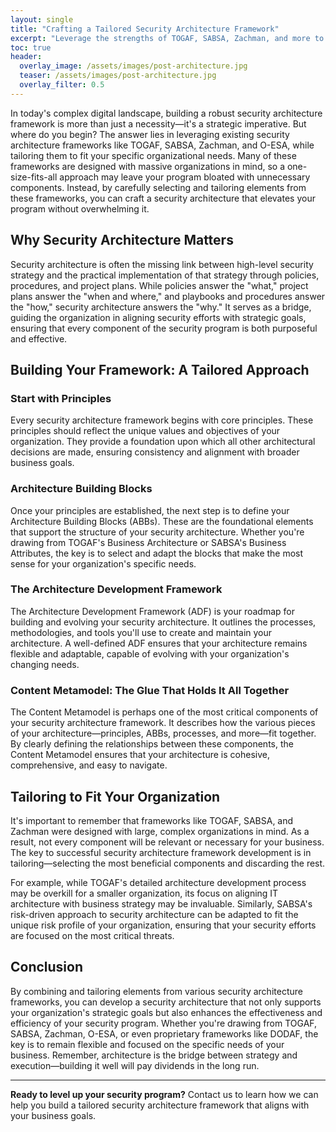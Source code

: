 ```yaml
---
layout: single
title: "Crafting a Tailored Security Architecture Framework"
excerpt: "Leverage the strengths of TOGAF, SABSA, Zachman, and more to build a security architecture framework that fits your organization."
toc: true
header:
  overlay_image: /assets/images/post-architecture.jpg
  teaser: /assets/images/post-architecture.jpg
  overlay_filter: 0.5
---
```


In today's complex digital landscape, building a robust security architecture framework is more than just a necessity—it's a strategic imperative. But where do you begin? The answer lies in leveraging existing security architecture frameworks like TOGAF, SABSA, Zachman, and O-ESA, while tailoring them to fit your specific organizational needs. Many of these frameworks are designed with massive organizations in mind, so a one-size-fits-all approach may leave your program bloated with unnecessary components. Instead, by carefully selecting and tailoring elements from these frameworks, you can craft a security architecture that elevates your program without overwhelming it.

## Why Security Architecture Matters

Security architecture is often the missing link between high-level security strategy and the practical implementation of that strategy through policies, procedures, and project plans. While policies answer the "what," project plans answer the "when and where," and playbooks and procedures answer the "how," security architecture answers the "why." It serves as a bridge, guiding the organization in aligning security efforts with strategic goals, ensuring that every component of the security program is both purposeful and effective.

## Building Your Framework: A Tailored Approach

### Start with Principles

Every security architecture framework begins with core principles. These principles should reflect the unique values and objectives of your organization. They provide a foundation upon which all other architectural decisions are made, ensuring consistency and alignment with broader business goals.

### Architecture Building Blocks

Once your principles are established, the next step is to define your Architecture Building Blocks (ABBs). These are the foundational elements that support the structure of your security architecture. Whether you're drawing from TOGAF's Business Architecture or SABSA's Business Attributes, the key is to select and adapt the blocks that make the most sense for your organization's specific needs.

### The Architecture Development Framework

The Architecture Development Framework (ADF) is your roadmap for building and evolving your security architecture. It outlines the processes, methodologies, and tools you'll use to create and maintain your architecture. A well-defined ADF ensures that your architecture remains flexible and adaptable, capable of evolving with your organization's changing needs.

### Content Metamodel: The Glue That Holds It All Together

The Content Metamodel is perhaps one of the most critical components of your security architecture framework. It describes how the various pieces of your architecture—principles, ABBs, processes, and more—fit together. By clearly defining the relationships between these components, the Content Metamodel ensures that your architecture is cohesive, comprehensive, and easy to navigate.

## Tailoring to Fit Your Organization

It's important to remember that frameworks like TOGAF, SABSA, and Zachman were designed with large, complex organizations in mind. As a result, not every component will be relevant or necessary for your business. The key to successful security architecture framework development is in tailoring—selecting the most beneficial components and discarding the rest.

For example, while TOGAF's detailed architecture development process may be overkill for a smaller organization, its focus on aligning IT architecture with business strategy may be invaluable. Similarly, SABSA's risk-driven approach to security architecture can be adapted to fit the unique risk profile of your organization, ensuring that your security efforts are focused on the most critical threats.

## Conclusion

By combining and tailoring elements from various security architecture frameworks, you can develop a security architecture that not only supports your organization's strategic goals but also enhances the effectiveness and efficiency of your security program. Whether you're drawing from TOGAF, SABSA, Zachman, O-ESA, or even proprietary frameworks like DODAF, the key is to remain flexible and focused on the specific needs of your business. Remember, architecture is the bridge between strategy and execution—building it well will pay dividends in the long run.

---

**Ready to level up your security program?** Contact us to learn how we can help you build a tailored security architecture framework that aligns with your business goals.
